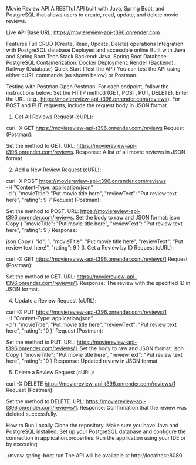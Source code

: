 Movie Review API
A RESTful API built with Java, Spring Boot, and PostgreSQL that allows users to create, read, update, and delete movie reviews.

Live API
Base URL:
https://moviereview-api-t396.onrender.com

Features
Full CRUD (Create, Read, Update, Delete) operations
Integration with PostgreSQL database
Deployed and accessible online
Built with Java and Spring Boot
Tech Stack
Backend: Java, Spring Boot
Database: PostgreSQL
Containerization: Docker
Deployment: Render (Backend), Railway (Database)
Quick Start (Test the API)
You can test the API using either cURL commands (as shown below) or Postman.

Testing with Postman
Open Postman.
For each endpoint, follow the instructions below:
Set the HTTP method (GET, POST, PUT, DELETE).
Enter the URL (e.g., https://moviereview-api-t396.onrender.com/reviews).
For POST and PUT requests, include the request body in JSON format.
1. Get All Reviews
Request (cURL):


curl -X GET https://moviereview-api-t396.onrender.com/reviews
Request (Postman):

Set the method to GET.
URL: https://moviereview-api-t396.onrender.com/reviews.
Response:
A list of all movie reviews in JSON format.

2. Add a New Review
Request (cURL):


curl -X POST https://moviereview-api-t396.onrender.com/reviews \
     -H "Content-Type: application/json" \
     -d '{
           "movieTitle": "Put movie title here",
           "reviewText": "Put review text here",
           "rating": 9
         }'
Request (Postman):

Set the method to POST.
URL: https://moviereview-api-t396.onrender.com/reviews.
Set the body to raw and JSON format:
json
Copy
{
  "movieTitle": "Put movie title here",
  "reviewText": "Put review text here",
  "rating": 9
}
Response:

json
Copy
{
  "id": 1,
  "movieTitle": "Put movie title here",
  "reviewText": "Put review text here!",
  "rating": 9
}
3. Get a Review by ID
Request (cURL):


curl -X GET https://moviereview-api-t396.onrender.com/reviews/1
Request (Postman):

Set the method to GET.
URL: https://moviereview-api-t396.onrender.com/reviews/1.
Response:
The review with the specified ID in JSON format.

4. Update a Review
Request (cURL):


curl -X PUT https://moviereview-api-t396.onrender.com/reviews/1 \
     -H "Content-Type: application/json" \
     -d '{
           "movieTitle": "Put movie title here",
           "reviewText": "Put review text here",
           "rating": 10
         }'
Request (Postman):

Set the method to PUT.
URL: https://moviereview-api-t396.onrender.com/reviews/1.
Set the body to raw and JSON format:
json
Copy
{
  "movieTitle": "Put movie title here",
  "reviewText": "Put review text here",
  "rating": 10
}
Response:
Updated review in JSON format.

5. Delete a Review
Request (cURL):


curl -X DELETE https://moviereview-api-t396.onrender.com/reviews/1
Request (Postman):

Set the method to DELETE.
URL: https://moviereview-api-t396.onrender.com/reviews/1.
Response:
Confirmation that the review was deleted successfully.

How to Run Locally
Clone the repository.
Make sure you have Java and PostgreSQL installed.
Set up your PostgreSQL database and configure the connection in application.properties.
Run the application using your IDE or by executing:

./mvnw spring-boot:run
The API will be available at http://localhost:8080.
